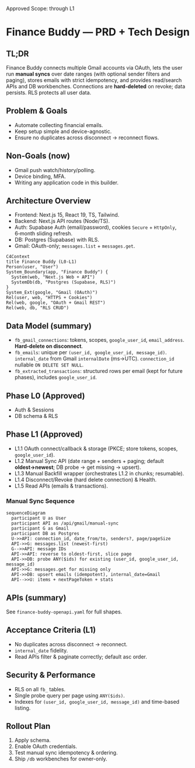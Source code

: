 Approved Scope: through L1

# Finance Buddy — PRD + Tech Design

## TL;DR
Finance Buddy connects multiple Gmail accounts via OAuth, lets the user run **manual syncs** over date ranges (with optional sender filters and paging), stores emails with strict idempotency, and provides read/search APIs and DB workbenches. Connections are **hard-deleted** on revoke; data persists. RLS protects all user data.

## Problem & Goals
- Automate collecting financial emails.
- Keep setup simple and device-agnostic.
- Ensure no duplicates across disconnect → reconnect flows.

## Non-Goals (now)
- Gmail push watch/history/polling.
- Device binding, MFA.
- Writing any application code in this builder.

## Architecture Overview
- Frontend: Next.js 15, React 19, TS, Tailwind.
- Backend: Next.js API routes (Node/TS).
- Auth: Supabase Auth (email/password), cookies `Secure` + `HttpOnly`, 6‑month sliding refresh.
- DB: Postgres (Supabase) with RLS.
- Gmail: OAuth-only; `messages.list` + `messages.get`.

```mermaid
C4Context
title Finance Buddy (L0-L1)
Person(user, "User")
System_Boundary(app, "Finance Buddy") {
  System(web, "Next.js Web + API")
  SystemDb(db, "Postgres (Supabase, RLS)")
}
System_Ext(google, "Gmail (OAuth)")
Rel(user, web, "HTTPS + Cookies")
Rel(web, google, "OAuth + Gmail REST")
Rel(web, db, "RLS CRUD")
```

## Data Model (summary)
- `fb_gmail_connections`: tokens, scopes, `google_user_id`, `email_address`. **Hard-delete on disconnect**.
- `fb_emails`: unique per `(user_id, google_user_id, message_id)`. `internal_date` from Gmail `internalDate` (ms→UTC). `connection_id` nullable `ON DELETE SET NULL`.
- `fb_extracted_transactions`: structured rows per email (kept for future phases), includes `google_user_id`.

## Phase L0 (Approved)
- Auth & Sessions
- DB schema & RLS

## Phase L1 (Approved)
- L1.1 OAuth connect/callback & storage (PKCE; store tokens, scopes, `google_user_id`).
- L1.2 Manual Sync API (date range + senders + paging; default **oldest→newest**; DB probe → get missing → upsert).
- L1.3 Manual Backfill wrapper (orchestrates L1.2 in chunks; resumable).
- L1.4 Disconnect/Revoke (hard delete connection) & Health.
- L1.5 Read APIs (emails & transactions).

### Manual Sync Sequence
```mermaid
sequenceDiagram
  participant U as User
  participant API as /api/gmail/manual-sync
  participant G as Gmail
  participant DB as Postgres
  U->>API: connection_id, date_from/to, senders?, page/pageSize
  API->>G: messages.list (newest-first)
  G-->>API: message IDs
  API->>API: reverse to oldest-first, slice page
  API->>DB: probe ANY($ids) for existing (user_id, google_user_id, message_id)
  API->>G: messages.get for missing only
  API->>DB: upsert emails (idempotent), internal_date=Gmail
  API-->>U: items + nextPageToken + stats
```

## APIs (summary)
See `finance-buddy-openapi.yaml` for full shapes.

## Acceptance Criteria (L1)
- No duplicates across disconnect → reconnect.
- `internal_date` fidelity.
- Read APIs filter & paginate correctly; default asc order.

## Security & Performance
- RLS on all `fb_` tables.
- Single probe query per page using `ANY($ids)`.
- Indexes for `(user_id, google_user_id, message_id)` and time-based listing.

## Rollout Plan
1) Apply schema.
2) Enable OAuth credentials.
3) Test manual sync idempotency & ordering.
4) Ship `/db` workbenches for owner-only.
